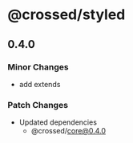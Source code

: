 # @crossed/styled

## 0.4.0

### Minor Changes

- add extends

### Patch Changes

- Updated dependencies
  - @crossed/core@0.4.0
